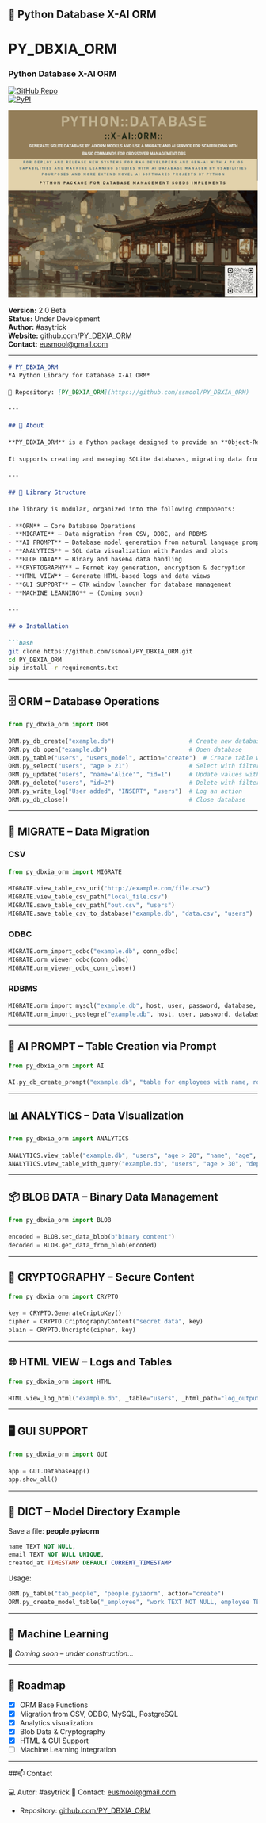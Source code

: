 ## 🧠 Python Database X-AI ORM
# PY_DBXIA_ORM  
### Python Database X-AI ORM  

[![GitHub Repo](https://img.shields.io/badge/GitHub-PY__DBXIA__ORM-blue?logo=github)](https://github.com/ssmool/PY_DBXIA_ORM)  
[![PyPI](https://img.shields.io/pypi/v/database_xaiorm?color=green&label=PyPI)](https://pypi.org/project/database-xaiorm/)  

![Python Database X-AI ORM Logo](../assets/pyormxaidatabase_md.png)

**Version:** 2.0 Beta  
**Status:** Under Development  
**Author:** #asytrick  
**Website:** [github.com/PY_DBXIA_ORM](https://github.com/ssmool/PY_DBXIA_ORM)  
**Contact:** eusmool@gmail.com  

---

````markdown
# PY_DBXIA_ORM  
*A Python Library for Database X-AI ORM*  

📌 Repository: [PY_DBXIA_ORM](https://github.com/ssmool/PY_DBXIA_ORM)  

---

## 📖 About  

**PY_DBXIA_ORM** is a Python package designed to provide an **Object-Relational Mapping (ORM)** and **Data Migration Toolkit** with extended features for **AI prompts**, **analytics**, **cryptography**, **HTML visualization**, and **GUI management**.  

It supports creating and managing SQLite databases, migrating data from **CSV, ODBC, MySQL, PostgreSQL**, and provides tools for **data visualization**, **binary BLOB storage**, **cryptography**, and more.  

---

## 📂 Library Structure  

The library is modular, organized into the following components:  

- **ORM** – Core Database Operations  
- **MIGRATE** – Data migration from CSV, ODBC, and RDBMS  
- **AI PROMPT** – Database model generation from natural language prompts  
- **ANALYTICS** – SQL data visualization with Pandas and plots  
- **BLOB DATA** – Binary and base64 data handling  
- **CRYPTOGRAPHY** – Fernet key generation, encryption & decryption  
- **HTML VIEW** – Generate HTML-based logs and data views  
- **GUI SUPPORT** – GTK window launcher for database management  
- **MACHINE LEARNING** – (Coming soon)  

---

## ⚙️ Installation  

```bash
git clone https://github.com/ssmool/PY_DBXIA_ORM.git
cd PY_DBXIA_ORM
pip install -r requirements.txt
````

---

## 🗄 ORM – Database Operations

```python
from py_dbxia_orm import ORM

ORM.py_db_create("example.db")                     # Create new database
ORM.py_db_open("example.db")                       # Open database
ORM.py_table("users", "users_model", action="create")  # Create table with model
ORM.py_select("users", "age > 21")                 # Select with filter
ORM.py_update("users", "name='Alice'", "id=1")     # Update values with filter
ORM.py_delete("users", "id=2")                     # Delete with filter
ORM.py_write_log("User added", "INSERT", "users")  # Log an action
ORM.py_db_close()                                  # Close database
```

---

## 🔄 MIGRATE – Data Migration

### CSV

```python
from py_dbxia_orm import MIGRATE

MIGRATE.view_table_csv_uri("http://example.com/file.csv")
MIGRATE.view_table_csv_path("local_file.csv")
MIGRATE.save_table_csv_path("out.csv", "users")
MIGRATE.save_table_csv_to_database("example.db", "data.csv", "users")
```

### ODBC

```python
MIGRATE.orm_import_odbc("example.db", conn_odbc)
MIGRATE.orm_viewer_odbc(conn_odbc)
MIGRATE.orm_viewer_odbc_conn_close()
```

### RDBMS

```python
MIGRATE.orm_import_mysql("example.db", host, user, password, database, port)
MIGRATE.orm_import_postegre("example.db", host, user, password, database)
```

---

## 🤖 AI PROMPT – Table Creation via Prompt

```python
from py_dbxia_orm import AI

AI.py_db_create_prompt("example.db", "table for employees with name, role, and hire_date")
```

---

## 📊 ANALYTICS – Data Visualization

```python
from py_dbxia_orm import ANALYTICS

ANALYTICS.view_table("example.db", "users", "age > 20", "name", "age", _type="bar")
ANALYTICS.view_table_with_query("example.db", "users", "age > 30", "department", "salary")
```

---

## 📦 BLOB DATA – Binary Data Management

```python
from py_dbxia_orm import BLOB

encoded = BLOB.set_data_blob(b"binary content")
decoded = BLOB.get_data_from_blob(encoded)
```

---

## 🔐 CRYPTOGRAPHY – Secure Content

```python
from py_dbxia_orm import CRYPTO

key = CRYPTO.GenerateCriptoKey()
cipher = CRYPTO.CriptographyContent("secret data", key)
plain = CRYPTO.Uncripto(cipher, key)
```

---

## 🌐 HTML VIEW – Logs and Tables

```python
from py_dbxia_orm import HTML

HTML.view_log_html("example.db", _table="users", _html_path="log_output.html")
```

---

## 🖥 GUI SUPPORT

```python
from py_dbxia_orm import GUI

app = GUI.DatabaseApp()
app.show_all()
```

---

## 📑 DICT – Model Directory Example

Save a file: **people.pyiaorm**

```sql
name TEXT NOT NULL,
email TEXT NOT NULL UNIQUE,
created_at TIMESTAMP DEFAULT CURRENT_TIMESTAMP
```

Usage:

```python
ORM.py_table("tab_people", "people.pyiaorm", action="create")
ORM.py_create_model_table("_employee", "work TEXT NOT NULL, employee TEXT NOT NULL, created_at TIMESTAMP DEFAULT CURRENT_TIMESTAMP")
```

---

## 🧪 Machine Learning

🚧 *Coming soon – under construction...*

---

## 📌 Roadmap

* [x] ORM Base Functions
* [x] Migration from CSV, ODBC, MySQL, PostgreSQL
* [x] Analytics visualization
* [x] Blob Data & Cryptography
* [x] HTML & GUI Support
* [ ] Machine Learning Integration

---

##📫 Contact

💻 Autor: #asytrick
📧 Contact: eusmool@gmail.com
- Repository: [github.com/PY_DBXIA_ORM](https://github.com/ssmool/PY_DBXIA_ORM)  



